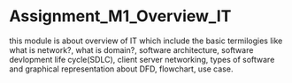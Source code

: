 # Assignment_M1_Overview_IT
this module is about overview of IT which include the basic termilogies like what is network?, what is domain?, software architecture, software devlopment life cycle(SDLC), client server networking, types of software and graphical representation about DFD, flowchart, use case.
